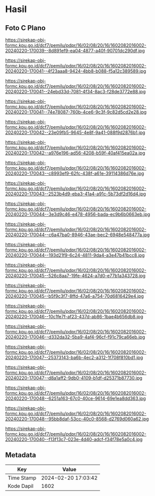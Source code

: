 # Hasil

## Foto C Plano

https://sirekap-obj-formc.kpu.go.id/dcf7/pemilu/pdpr/16/02/08/20/16/1602082016002-20240220-170039--8d891ef9-ea04-4877-a40f-90701dc290df.jpg

https://sirekap-obj-formc.kpu.go.id/dcf7/pemilu/pdpr/16/02/08/20/16/1602082016002-20240220-170041--4f23aaa8-9424-4bb8-b088-f5a12c389589.jpg

https://sirekap-obj-formc.kpu.go.id/dcf7/pemilu/pdpr/16/02/08/20/16/1602082016002-20240220-170041--24ebd33d-7081-4f34-8ac3-f28de3772e88.jpg

https://sirekap-obj-formc.kpu.go.id/dcf7/pemilu/pdpr/16/02/08/20/16/1602082016002-20240220-170041--74e78087-760b-4ce6-9c3f-9c82d5cd2e28.jpg

https://sirekap-obj-formc.kpu.go.id/dcf7/pemilu/pdpr/16/02/08/20/16/1602082016002-20240220-170042--23e09fb5-9645-4e8f-9a41-088f9d2876b1.jpg

https://sirekap-obj-formc.kpu.go.id/dcf7/pemilu/pdpr/16/02/08/20/16/1602082016002-20240220-170042--a976e196-ad56-4208-b59f-40af415ea02a.jpg

https://sirekap-obj-formc.kpu.go.id/dcf7/pemilu/pdpr/16/02/08/20/16/1602082016002-20240220-170043--c8993ef9-62fc-438f-a61e-39114386d76e.jpg

https://sirekap-obj-formc.kpu.go.id/dcf7/pemilu/pdpr/16/02/08/20/16/1602082016002-20240220-170043--2523b4d9-eba3-41a4-a91c-5b73df2d16d4.jpg

https://sirekap-obj-formc.kpu.go.id/dcf7/pemilu/pdpr/16/02/08/20/16/1602082016002-20240220-170044--3e3d9c46-e478-4956-bada-ec9b6b0663eb.jpg

https://sirekap-obj-formc.kpu.go.id/dcf7/pemilu/pdpr/16/02/08/20/16/1602082016002-20240220-170044--c6a47ba0-8946-43ae-bec2-6948e548477a.jpg

https://sirekap-obj-formc.kpu.go.id/dcf7/pemilu/pdpr/16/02/08/20/16/1602082016002-20240220-170044--193d21f9-6c24-4811-9da4-a3e47b41bcc8.jpg

https://sirekap-obj-formc.kpu.go.id/dcf7/pemilu/pdpr/16/02/08/20/16/1602082016002-20240220-170045--526c8aa7-19fe-4624-a7d0-e77b1a343728.jpg

https://sirekap-obj-formc.kpu.go.id/dcf7/pemilu/pdpr/16/02/08/20/16/1602082016002-20240220-170045--b5f9c3f7-8ffd-47a6-a754-70d6816429e4.jpg

https://sirekap-obj-formc.kpu.go.id/dcf7/pemilu/pdpr/16/02/08/20/16/1602082016002-20240220-170046--10c1fe7f-af23-437d-ab86-1bae4b656db8.jpg

https://sirekap-obj-formc.kpu.go.id/dcf7/pemilu/pdpr/16/02/08/20/16/1602082016002-20240220-170046--d332da32-5ba9-4af4-96cf-f91c79ca66eb.jpg

https://sirekap-obj-formc.kpu.go.id/dcf7/pemilu/pdpr/16/02/08/20/16/1602082016002-20240220-170047--25373143-ba6b-4ec2-a312-1f708f810bd1.jpg

https://sirekap-obj-formc.kpu.go.id/dcf7/pemilu/pdpr/16/02/08/20/16/1602082016002-20240220-170047--d8a1aff2-9db0-4109-b1df-d25371b87730.jpg

https://sirekap-obj-formc.kpu.go.id/dcf7/pemilu/pdpr/16/02/08/20/16/1602082016002-20240220-170048--6251a163-67c0-40ce-9614-69e1ea8dd363.jpg

https://sirekap-obj-formc.kpu.go.id/dcf7/pemilu/pdpr/16/02/08/20/16/1602082016002-20240220-170048--95bb8daf-53cc-40c0-8568-d2769d060a62.jpg

https://sirekap-obj-formc.kpu.go.id/dcf7/pemilu/pdpr/16/02/08/20/16/1602082016002-20240220-170040--f13f13c7-023e-4d40-adcf-f34f78e5a0c4.jpg


## Metadata

| Key        | Value               |
| ---------- | ------------------- |
| Time Stamp | 2024-02-20 17:03:42 |
| Kode Dapil | 1602                |



